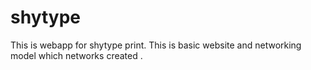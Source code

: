 # shytype
This is webapp for shytype print.
This is  basic website and networking model which networks created .
